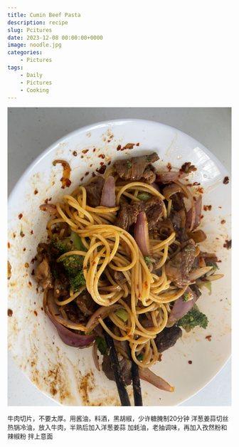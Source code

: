 ```yaml
---
title: Cumin Beef Pasta
description: recipe
slug: Pcitures
date: 2023-12-08 00:00:00+0000
image: noodle.jpg
categories:
    - Pictures
tags:
    - Daily
    - Pictures
    - Cooking
---
```


![Image 1](noodle.jpg) 

牛肉切片，不要太厚。用酱油，料酒，黑胡椒，少许糖腌制20分钟
洋葱姜蒜切丝
热锅冷油，放入牛肉，半熟后加入洋葱姜蒜
加蚝油，老抽调味，再加入孜然粉和辣椒粉
拌上意面